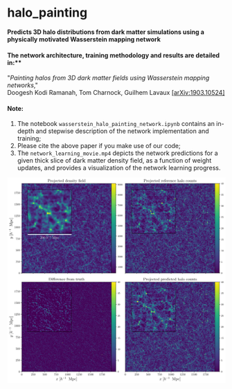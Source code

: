 # halo_painting
**Predicts 3D halo distributions from dark matter simulations using a physically motivated Wasserstein mapping network**

#### The network architecture, training methodology and results are detailed in:**  
"*Painting halos from 3D dark matter fields using Wasserstein mapping networks*,"  
Doogesh Kodi Ramanah, Tom Charnock, Guilhem Lavaux [[arXiv:1903.10524]](https://arxiv.org/abs/1903.10524)

#### Note:  
1) The notebook `wasserstein_halo_painting_network.ipynb` contains an in-depth and stepwise description of the network implementation and training;  
2) Please cite the above paper if you make use of our code;  
3) The `network_learning_movie.mp4` depicts the network predictions for a given thick slice of dark matter density field, as a function of weight updates, and provides a visualization of the network learning progress.

<img src="visual_comparison_N500_inset.jpg" alt="Drawing" style="width: 1250px;"/>
